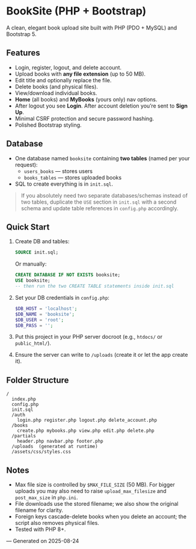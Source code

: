 # BookSite (PHP + Bootstrap)

A clean, elegant book upload site built with PHP (PDO + MySQL) and Bootstrap 5.

## Features
- Login, register, logout, and delete account.
- Upload books with **any file extension** (up to 50 MB).
- Edit title and optionally replace the file.
- Delete books (and physical files).
- View/download individual books.
- **Home** (all books) and **MyBooks** (yours only) nav options.
- After logout you see **Login**. After account deletion you’re sent to **Sign Up**.
- Minimal CSRF protection and secure password hashing.
- Polished Bootstrap styling.

## Database
- One database named `booksite` containing **two tables** (named per your request):
  - `users_books` — stores users
  - `books_tables` — stores uploaded books
- SQL to create everything is in `init.sql`.

> If you absolutely need two separate databases/schemas instead of two tables, duplicate the `USE` section in `init.sql` with a second schema and update table references in `config.php` accordingly.

## Quick Start
1. Create DB and tables:
   ```sql
   SOURCE init.sql;
   ```
   Or manually:
   ```sql
   CREATE DATABASE IF NOT EXISTS booksite;
   USE booksite;
   -- then run the two CREATE TABLE statements inside init.sql
   ```

2. Set your DB credentials in `config.php`:
   ```php
   $DB_HOST = 'localhost';
   $DB_NAME = 'booksite';
   $DB_USER = 'root';
   $DB_PASS = '';
   ```

3. Put this project in your PHP server docroot (e.g., `htdocs/` or `public_html/`).
4. Ensure the server can write to `/uploads` (create it or let the app create it).

## Folder Structure
```
/
  index.php
  config.php
  init.sql
  /auth
    login.php register.php logout.php delete_account.php
  /books
    create.php mybooks.php view.php edit.php delete.php
  /partials
    header.php navbar.php footer.php
  /uploads  (generated at runtime)
  /assets/css/styles.css
```

## Notes
- Max file size is controlled by `$MAX_FILE_SIZE` (50 MB). For bigger uploads you may also need to raise `upload_max_filesize` and `post_max_size` in `php.ini`.
- File downloads use the stored filename; we also show the original filename for clarity.
- Foreign keys cascade-delete books when you delete an account; the script also removes physical files.
- Tested with PHP 8+.

— Generated on 2025-08-24
